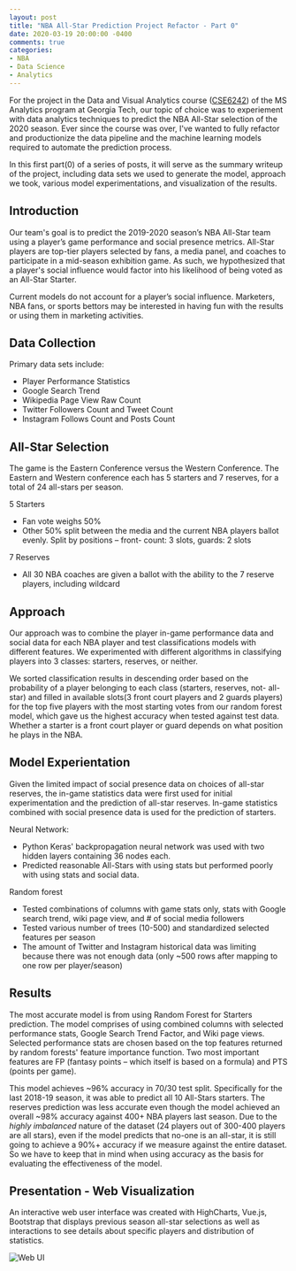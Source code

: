 ```yaml
---
layout: post
title: "NBA All-Star Prediction Project Refactor - Part 0"
date: 2020-03-19 20:00:00 -0400
comments: true
categories:
- NBA
- Data Science
- Analytics
---
```


For the project in the Data and Visual Analytics course ([CSE6242](https://www.omscs.gatech.edu/cse-6242-data-visual-analytics)) of the MS Analytics program at Georgia Tech, our topic of choice was to experiement with data analytics techniques to predict the NBA All-Star selection of the 2020 season. Ever since the course was over, I've wanted to fully refactor and productionize the data pipeline and the machine learning models required to automate the prediction process.

In this first part(0) of a series of posts, it will serve as the summary writeup of the project, including data sets we used to generate the model, approach we took, various model experimentations, and visualization of the results.


## Introduction
Our team's goal is to predict the 2019-2020 season’s NBA All-Star team using a player’s game performance and social presence metrics.
All-Star players are top-tier players selected by fans, a media panel, and coaches to participate in a mid-season exhibition game. As such, we hypothesized that a player's social influence would factor into his likelihood of being voted as an All-Star Starter.

Current models do not account for a player’s social influence. Marketers, NBA fans, or sports bettors may be interested in having fun with the results or using them in marketing activities.

## Data Collection

Primary data sets include:

* Player Performance Statistics
* Google Search Trend
* Wikipedia Page View Raw Count
* Twitter Followers Count and Tweet Count
* Instagram Follows Count and Posts Count

## All-Star Selection
The game is the Eastern Conference versus the Western Conference. The Eastern and Western conference each has 5 starters and 7 reserves, for a total of 24 all-stars per season.

5 Starters

* Fan vote weighs 50%
* Other 50% split between the media and the current NBA players ballot evenly. Split by positions – front- count: 3 slots, guards: 2 slots

7 Reserves

* All 30 NBA coaches are given a ballot with the ability to the 7 reserve players, including wildcard

## Approach
Our approach was to combine the player in-game performance data and social data for each NBA player and test classifications models with different features. We experimented with different algorithms in classifying players into 3 classes: starters, reserves, or neither.

We sorted classification results in descending order based on the probability of a player belonging to each class (starters, reserves, not- all-star) and filled in available slots(3 front court players and 2 guards players) for the top five players with the most starting votes from our random forest model, which gave us the highest accuracy when tested against test data. Whether a starter is a front court player or guard depends on what position he plays in the NBA.

## Model Experientation

Given the limited impact of social presence data on choices of all-star reserves, the in-game statistics data were first used for initial experimentation and the prediction of all-star reserves. In-game statistics combined with social presence data is used for the prediction of starters.

Neural Network:

* Python Keras' backpropagation neural network was used with two hidden layers containing 36 nodes each.
* Predicted reasonable All-Stars with using stats but performed poorly with using stats and social data.

Random forest

* Tested combinations of columns with game stats only, stats with Google search trend, wiki page view, and # of social media followers
* Tested various number of trees (10-500) and standardized selected features per season
* The amount of Twitter and Instagram historical data was limiting because there was not enough data (only ~500 rows after mapping to one row per player/season)

## Results
The most accurate model is from using Random Forest for Starters prediction. The model comprises of using combined columns with selected performance stats, Google Search Trend Factor, and Wiki page views. Selected performance stats are chosen based on the top features returned by random forests' feature importance function. Two most important features are FP (fantasy points – which itself is based on a formula) and PTS (points per game).

This model achieves ~96% accuracy in 70/30 test split. Specifically for the last 2018-19 season, it was able to predict all 10 All-Stars starters. The reserves prediction was less accurate even though the model achieved an overall ~98% accuracy against 400+ NBA players last season. Due to the *highly imbalanced* nature of the dataset (24 players out of 300-400 players are all stars), even if the model predicts that no-one is an all-star, it is still going to achieve a 90%+ accuracy if we measure against the entire dataset. So we have to keep that in mind when using accuracy as the basis for evaluating the effectiveness of the model.

## Presentation - Web Visualization
An interactive web user interface was created with HighCharts, Vue.js, Bootstrap that displays previous season all-star selections as well as interactions to see details about specific players and distribution of statistics.

![Web UI](/images/allstar-nba-img/web-ui-0.png)
